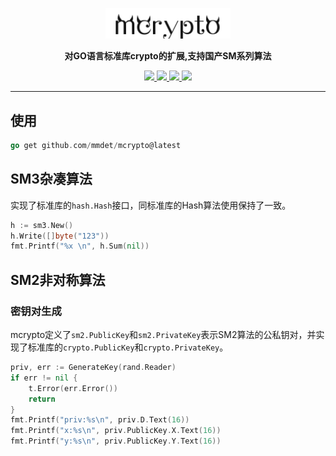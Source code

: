 <p align="center">
	<a href=""><img src="logo.png" width="200px"></a>
</p>
<p align="center">
	<strong>对GO语言标准库crypto的扩展,支持国产SM系列算法</strong>
</p>

<p align="center">
  <a target="_blank" href="">
		<img src="https://img.shields.io/badge/release-v1.0.1-blue.svg" />
	</a>
	<a target="_blank" href="https://www.oracle.com/java/technologies/javase/javase-jdk8-downloads.html">
		<img src="https://img.shields.io/badge/Go-1.18+-green.svg" />
	</a>
	<a target="_blank" href="">
		<img src="https://img.shields.io/badge/build-passing-green.svg" />
	</a>
	<a href="https://www.apache.org/licenses/LICENSE-2.0">
		<img src="https://img.shields.io/badge/License-Apache--2.0-red.svg"/>
	</a>
</p>



-------------------------------------------------------------------------------
## 使用
```go
go get github.com/mmdet/mcrypto@latest
```

## SM3杂凑算法
实现了标准库的`hash.Hash`接口，同标准库的Hash算法使用保持了一致。
```go
h := sm3.New()
h.Write([]byte("123"))
fmt.Printf("%x \n", h.Sum(nil))
```
## SM2非对称算法
### 密钥对生成
mcrypto定义了`sm2.PublicKey`和`sm2.PrivateKey`表示SM2算法的公私钥对，并实现了标准库的`crypto.PublicKey`和`crypto.PrivateKey`。

```go
priv, err := GenerateKey(rand.Reader)
if err != nil {
	t.Error(err.Error())
	return
}
fmt.Printf("priv:%s\n", priv.D.Text(16))
fmt.Printf("x:%s\n", priv.PublicKey.X.Text(16))
fmt.Printf("y:%s\n", priv.PublicKey.Y.Text(16))
```